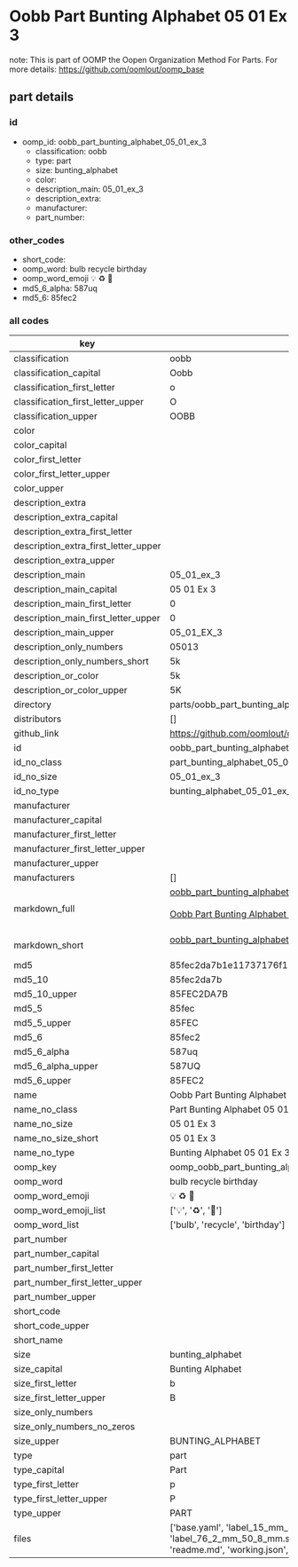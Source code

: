 # Oobb Part Bunting Alphabet 05 01 Ex 3  

note: This is part of OOMP the Oopen Organization Method For Parts. For more details: https://github.com/oomlout/oomp_base

##  part details





### id
* oomp_id: oobb_part_bunting_alphabet_05_01_ex_3
  * classification: oobb
  * type: part
  * size: bunting_alphabet
  * color: 
  * description_main: 05_01_ex_3
  * description_extra: 
  * manufacturer: 
  * part_number: 

### other_codes
* short_code: 
* oomp_word: bulb recycle birthday
* oomp_word_emoji :bulb: :recycle: :birthday:
* md5_6_alpha: 587uq
* md5_6: 85fec2

### all codes 
| key | value |  
| --- | --- |  
| classification | oobb |  
| classification_capital | Oobb |  
| classification_first_letter | o |  
| classification_first_letter_upper | O |  
| classification_upper | OOBB |  
| color |  |  
| color_capital |  |  
| color_first_letter |  |  
| color_first_letter_upper |  |  
| color_upper |  |  
| description_extra |  |  
| description_extra_capital |  |  
| description_extra_first_letter |  |  
| description_extra_first_letter_upper |  |  
| description_extra_upper |  |  
| description_main | 05_01_ex_3 |  
| description_main_capital | 05 01 Ex 3 |  
| description_main_first_letter | 0 |  
| description_main_first_letter_upper | 0 |  
| description_main_upper | 05_01_EX_3 |  
| description_only_numbers | 05013 |  
| description_only_numbers_short | 5k |  
| description_or_color | 5k |  
| description_or_color_upper | 5K |  
| directory | parts/oobb_part_bunting_alphabet_05_01_ex_3 |  
| distributors | [] |  
| github_link | https://github.com/oomlout/oomlout_oomp_part_src/tree/main/parts/oobb_part_bunting_alphabet_05_01_ex_3/working |  
| id | oobb_part_bunting_alphabet_05_01_ex_3 |  
| id_no_class | part_bunting_alphabet_05_01_ex_3 |  
| id_no_size | 05_01_ex_3 |  
| id_no_type | bunting_alphabet_05_01_ex_3 |  
| manufacturer |  |  
| manufacturer_capital |  |  
| manufacturer_first_letter |  |  
| manufacturer_first_letter_upper |  |  
| manufacturer_upper |  |  
| manufacturers | [] |  
| markdown_full | [oobb_part_bunting_alphabet_05_01_ex_3](https://github.com/oomlout/oomlout_oomp_part_src/tree/main/parts/oobb_part_bunting_alphabet_05_01_ex_3/working)<br>[](https://github.com/oomlout/oomlout_oomp_part_src/tree/main/parts/oobb_part_bunting_alphabet_05_01_ex_3/working)<br>[Oobb Part Bunting Alphabet 05 01 Ex 3](https://github.com/oomlout/oomlout_oomp_part_src/tree/main/parts/oobb_part_bunting_alphabet_05_01_ex_3/working)<br><br> |  
| markdown_short | [oobb_part_bunting_alphabet_05_01_ex_3](https://github.com/oomlout/oomlout_oomp_part_src/tree/main/parts/oobb_part_bunting_alphabet_05_01_ex_3/working)<br><br> |  
| md5 | 85fec2da7b1e11737176f11f4d02ce72 |  
| md5_10 | 85fec2da7b |  
| md5_10_upper | 85FEC2DA7B |  
| md5_5 | 85fec |  
| md5_5_upper | 85FEC |  
| md5_6 | 85fec2 |  
| md5_6_alpha | 587uq |  
| md5_6_alpha_upper | 587UQ |  
| md5_6_upper | 85FEC2 |  
| name | Oobb Part Bunting Alphabet 05 01 Ex 3 |  
| name_no_class | Part Bunting Alphabet 05 01 Ex 3 |  
| name_no_size | 05 01 Ex 3 |  
| name_no_size_short | 05 01 Ex 3 |  
| name_no_type | Bunting Alphabet 05 01 Ex 3 |  
| oomp_key | oomp_oobb_part_bunting_alphabet_05_01_ex_3 |  
| oomp_word | bulb recycle birthday |  
| oomp_word_emoji | :bulb: :recycle: :birthday: |  
| oomp_word_emoji_list | [':bulb:', ':recycle:', ':birthday:'] |  
| oomp_word_list | ['bulb', 'recycle', 'birthday'] |  
| part_number |  |  
| part_number_capital |  |  
| part_number_first_letter |  |  
| part_number_first_letter_upper |  |  
| part_number_upper |  |  
| short_code |  |  
| short_code_upper |  |  
| short_name |  |  
| size | bunting_alphabet |  
| size_capital | Bunting Alphabet |  
| size_first_letter | b |  
| size_first_letter_upper | B |  
| size_only_numbers |  |  
| size_only_numbers_no_zeros |  |  
| size_upper | BUNTING_ALPHABET |  
| type | part |  
| type_capital | Part |  
| type_first_letter | p |  
| type_first_letter_upper | P |  
| type_upper | PART |  
| files | ['base.yaml', 'label_15_mm_30_mm.pdf', 'label_15_mm_30_mm.svg', 'label_76_2_mm_50_8_mm.pdf', 'label_76_2_mm_50_8_mm.svg', 'label_oomlout_76_2_mm_50_8_mm.pdf', 'label_oomlout_76_2_mm_50_8_mm.svg', 'readme.md', 'working.json', 'working.yaml'] |  
